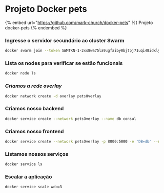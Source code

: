 # Projeto Docker pets

{% embed url="https://github.com/mark-church/docker-pets" %}
Projeto docker-pets
{% endembed %}

### Ingresse o servidor secundário ao cluster Swarm

```bash
docker swarm join --token SWMTKN-1-2xs8wa75la9ugfaiby0bjtpj71uqi48idxlykvjyft6g45lypo-30uglrk1mhg1yplvptarhp7cv 192.168.0.28:2377
```

### **Lista os nodes para verificar se estão funcionais**

```bash
docker node ls
```

### _**Criamos a rede overlay**_

```bash
docker network create -d overlay petsOverlay
```

### Criamos nosso backend

```bash
docker service create --network petsOverlay --name db consul
```

### Criamos nosso frontend

```bash
docker service create --network petsOverlay -p 8000:5000 -e 'DB=db' --name web chrch/docker-pets:1.0
```

### Listamos nossos serviços

```bash
docker service ls
```

### Escalar a aplicação

```bash
docker service scale web=3
```
